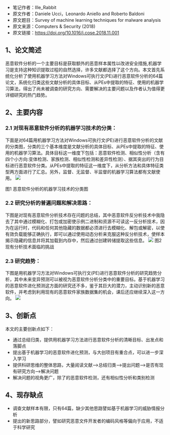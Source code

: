 -   笔记作者：Ille_Rabbit
-   原文作者：Daniele Ucci，Leonardo Aniello and Roberto Baldoni
-   原文题目：Survey of machine learning techniques for malware analysis
-   原文来源：Computers & Security (2018)
-   原文链接：https://doi.org/10.1016/j.cose.2018.11.001

## 1、论文简述

恶意软件分析的一个主要目标是获取额外的恶意样本属性以改进安全措施,机器学习是支持这种知识提取过程的自然选择，许多文献都选择了这个方向。本文首先系统化分析了使用机器学习方法对Windows可执行文(PE)进行恶意软件分析的64篇论文，系统化归类这些文献分析的具体目标、从PEs中提取的特征、使用的机器学习算法，得出了尚未被调查的研究方向、需要解决的主要问题以及作者认为值得更详细研究的热门趋势。

## 2、主要内容

### 2.1 对现有恶意软件分析的机器学习技术的分类：

下面是对64篇用机器学习方法对Windows可执行文(PE)进行恶意软件分析的文献的分类图，分类的三个基本维度是文献分析的具体目标、从PEs中提取的特征、使用的机器学习算法。具体目标这一维度下包括：恶意软件检测、相似性分析（含有四个小方向:变体检测、家族检测、相似性检测和差异性检测）、据其突出的行为目标进行恶意软件分类。从PEs中提取的特征这一维度下，从分析方法和具体特征类型两方面进行了汇总。另外，监督、无监督、半监督的机器学习算法都有文献使用。
![](https://pic.downk.cc/item/5e9a8e76c2a9a83be581a644.png)

图1 恶意软件分析的机器学习技术的分类图

### 2.2 研究分析的普遍问题和解决思路：

下图是对现有恶意软件分析技术存在问题的总结，其中恶意软件反分析技术中我隐去了其中通过模糊化、打包或加密使示例二进制和资源不可读这一反分析技术，因为在运行时，代码和任何其他隐藏的数据都必须进行去模糊化、解包或解密，以使有效负载能够正确执行，即可以通过使用动态分析来克服这种反分析技术，使样本揭示隐藏的信息并将其加载到内存中，然后通过创建转储提取这些信息。
![](https://pic.downk.cc/item/5e9aa193c2a9a83be593ca27.png)
图2 现有分析技术面临的挑战

### 2.3 研究趋势：

下图是用机器学习方法对Windows可执行文(PE)进行恶意软件分析的研究趋势分析，其中未来变异预测可以被视为恶意软件分析分类中的重要目标。基于机器学习的恶意软件进化预测这方面的研究还不多，鉴于其巨大的潜力，主动识别新的恶意软件，并考虑到利用现有的恶意软件家族数据集的机会，课后还应继续深入这一方向。
![](https://pic.downk.cc/item/5e9aab3ac2a9a83be59cfafb.png)


## 3、创新点

本文的主要创新点如下：

-   通过总结归类，提供用机器学习方法进行恶意软件分析的清晰目标、出发点和落脚点
-   提出基于机器学习的恶意软件进化预测，与大创项目有重合点，可以进一步深入学习
-   提供科研思维的整体思路，大量阅读文献——>总结归类——>提出问题——>是否有现有研究方向——>解决问题
-   解决问题的视角更广，除了的恶意软件检测，还有相似性分析和类别检测

## 4、现存缺点
-   调查文献样本有限，只有64篇，缺少其他思路譬如基于机器学习的威胁情报分析
-   提出的新思路部分，譬如研究恶意文件开发者的编码风格等偏向于应用，不适于科学研究


